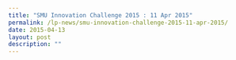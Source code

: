 ```yaml
---
title: "SMU Innovation Challenge 2015 : 11 Apr 2015"
permalink: /lp-news/smu-innovation-challenge-2015-11-apr-2015/
date: 2015-04-13
layout: post
description: ""
---
```

